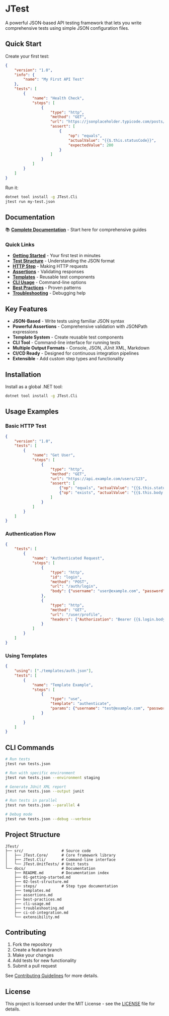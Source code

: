 # JTest

A powerful JSON-based API testing framework that lets you write comprehensive tests using simple JSON configuration files.

## Quick Start

Create your first test:

```json
{
    "version": "1.0",
    "info": {
        "name": "My First API Test"
    },
    "tests": [
        {
            "name": "Health Check",
            "steps": [
                {
                    "type": "http",
                    "method": "GET",
                    "url": "https://jsonplaceholder.typicode.com/posts/1",
                    "assert": [
                        {
                            "op": "equals",
                            "actualValue": "{{$.this.statusCode}}",
                            "expectedValue": 200
                        }
                    ]
                }
            ]
        }
    ]
}
```

Run it:
```bash
dotnet tool install -g JTest.Cli
jtest run my-test.json
```

## Documentation

📚 **[Complete Documentation](docs/README.md)** - Start here for comprehensive guides

### Quick Links

- **[Getting Started](docs/01-getting-started.md)** - Your first test in minutes
- **[Test Structure](docs/02-test-structure.md)** - Understanding the JSON format  
- **[HTTP Step](docs/steps/http-step.md)** - Making HTTP requests
- **[Assertions](docs/assertions.md)** - Validating responses
- **[Templates](docs/templates.md)** - Reusable test components
- **[CLI Usage](docs/cli-usage.md)** - Command-line options
- **[Best Practices](docs/best-practices.md)** - Proven patterns
- **[Troubleshooting](docs/troubleshooting.md)** - Debugging help

## Key Features

- **JSON-Based** - Write tests using familiar JSON syntax
- **Powerful Assertions** - Comprehensive validation with JSONPath expressions
- **Template System** - Create reusable test components
- **CLI Tool** - Command-line interface for running tests
- **Multiple Output Formats** - Console, JSON, JUnit XML, Markdown
- **CI/CD Ready** - Designed for continuous integration pipelines
- **Extensible** - Add custom step types and functionality

## Installation

Install as a global .NET tool:

```bash
dotnet tool install -g JTest.Cli
```

## Usage Examples

### Basic HTTP Test
```json
{
    "version": "1.0",
    "tests": [
        {
            "name": "Get User",
            "steps": [
                {
                    "type": "http",
                    "method": "GET", 
                    "url": "https://api.example.com/users/123",
                    "assert": [
                        {"op": "equals", "actualValue": "{{$.this.statusCode}}", "expectedValue": 200},
                        {"op": "exists", "actualValue": "{{$.this.body.user.id}}"}
                    ]
                }
            ]
        }
    ]
}
```

### Authentication Flow
```json
{
    "tests": [
        {
            "name": "Authenticated Request",
            "steps": [
                {
                    "type": "http",
                    "id": "login",
                    "method": "POST",
                    "url": "/auth/login",
                    "body": {"username": "user@example.com", "password": "password"}
                },
                {
                    "type": "http",
                    "method": "GET",
                    "url": "/user/profile",
                    "headers": {"Authorization": "Bearer {{$.login.body.token}}"}
                }
            ]
        }
    ]
}
```

### Using Templates
```json
{
    "using": ["./templates/auth.json"],
    "tests": [
        {
            "name": "Template Example",
            "steps": [
                {
                    "type": "use",
                    "template": "authenticate",
                    "params": {"username": "test@example.com", "password": "password"}
                }
            ]
        }
    ]
}
```

## CLI Commands

```bash
# Run tests
jtest run tests.json

# Run with specific environment
jtest run tests.json --environment staging

# Generate JUnit XML report
jtest run tests.json --output junit

# Run tests in parallel
jtest run tests.json --parallel 4

# Debug mode
jtest run tests.json --debug --verbose
```

## Project Structure

```
JTest/
├── src/                 # Source code
│   ├── JTest.Core/      # Core framework library
│   ├── JTest.Cli/       # Command-line interface
│   └── JTest.UnitTests/ # Unit tests
└── docs/                # Documentation
    ├── README.md        # Documentation index
    ├── 01-getting-started.md
    ├── 02-test-structure.md
    ├── steps/           # Step type documentation
    ├── templates.md
    ├── assertions.md
    ├── best-practices.md
    ├── cli-usage.md
    ├── troubleshooting.md
    ├── ci-cd-integration.md
    └── extensibility.md
```

## Contributing

1. Fork the repository
2. Create a feature branch
3. Make your changes
4. Add tests for new functionality
5. Submit a pull request

See [Contributing Guidelines](CONTRIBUTING.md) for more details.

## License

This project is licensed under the MIT License - see the [LICENSE](LICENSE) file for details.

